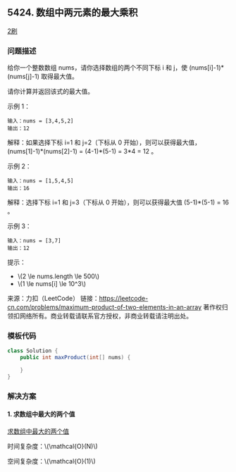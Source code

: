 ## 5424. 数组中两元素的最大乘积

<script src="https://cdn.bootcss.com/mathjax/2.7.7/MathJax.js?config=TeX-AMS-MML_HTMLorMML"></script>

[2刷](qu5424/solu/Solution.java)

### 问题描述

给你一个整数数组 nums，请你选择数组的两个不同下标 i 和 j，使 (nums[i]-1)*(nums[j]-1) 取得最大值。

请你计算并返回该式的最大值。

 

示例 1：

```
输入：nums = [3,4,5,2]
输出：12 
```
解释：如果选择下标 i=1 和 j=2（下标从 0 开始），则可以获得最大值，(nums[1]-1)\*(nums[2]-1) = (4-1)\*(5-1) = 3\*4 = 12 。 

示例 2：

```
输入：nums = [1,5,4,5]
输出：16
```
解释：选择下标 i=1 和 j=3（下标从 0 开始），则可以获得最大值 (5-1)*(5-1) = 16 。

示例 3：

```
输入：nums = [3,7]
输出：12
```

提示：

* \\(2 \le nums.length \le 500\\)
* \\(1 \le nums[i] \le 10^3\\)

来源：力扣（LeetCode）
链接：https://leetcode-cn.com/problems/maximum-product-of-two-elements-in-an-array
著作权归领扣网络所有。商业转载请联系官方授权，非商业转载请注明出处。

### 模板代码

``` java
class Solution {
    public int maxProduct(int[] nums) {

    }
}
```

### 解决方案

#### 1. 求数组中最大的两个值

[求数组中最大的两个值](qu5424/solu1/Solution.java)

时间复杂度：\\(\mathcal{O}(N)\\)

空间复杂度：\\(\mathcal{O}(1)\\)
